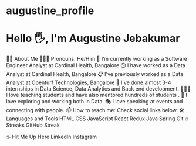 # augustine_profile

# Hello 🖐️, I'm Augustine Jebakumar
👩‍💻 About Me
👩🏻‍💻 Pronouns: He/Him
💼 I’m currently working as a Software Engineer Analyst at Cardinal Health, Bangalore
⏲️ I have worked as a Data Analyst at Cardinal Health, Bangalore
📋 I've previously worked as a Data Analyst at Openturf Technologies, Bangalore
🎒 I've done almost 3-4 internships in Data Science, Data Analytics and Back end development.
👩🏻‍🏫 I love teaching students and have also mentored hundreds of students .
🧭 I love exploring and working both in Data.
🎭 I love speaking at events and connecting with people.
📫 How to reach me: Check social links below.
🛠️ Languages and Tools
HTML  CSS  JavaScript  React  Redux   Java  Spring  Git
🔥 Streaks
GitHub Streak

☕ Hit Me Up Here
  LinkedIn Instagram
